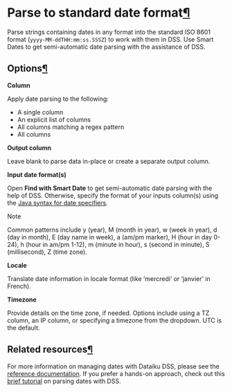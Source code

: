 Parse to standard date format[¶](#parse-to-standard-date-format "Permalink to this heading")
============================================================================================


Parse strings containing dates in any format into the standard ISO 8601 format (`yyyy-MM-ddTHH:mm:ss.SSSZ`) to work with them in DSS. Use Smart Dates to get semi\-automatic date parsing with the assistance of DSS.



Options[¶](#options "Permalink to this heading")
------------------------------------------------


**Column**


Apply date parsing to the following:


* A single column
* An explicit list of columns
* All columns matching a regex pattern
* All columns


**Output column**


Leave blank to parse data in\-place or create a separate output column.


**Input date format(s)**


Open **Find with Smart Date** to get semi\-automatic date parsing with the help of DSS. Otherwise, specify the format of your inputs column(s) using the [Java syntax for date specifiers](http://docs.oracle.com/javase/7/docs/api/java/text/SimpleDateFormat.html).



Note


Common patterns include y (year), M (month in year), w (week in year), d (day in month), E (day name in week), a (am/pm marker), H (hour in day 0\-24\), h (hour in am/pm 1\-12\), m (minute in hour), s (second in minute), S (millisecond), Z (time zone).



**Locale**


Translate date information in locale format (like ‘mercredi’ or ‘janvier’ in French).


**Timezone**


Provide details on the time zone, if needed. Options include using a TZ column, an IP column, or specifying a timezone from the dropdown. UTC is the default.




Related resources[¶](#related-resources "Permalink to this heading")
--------------------------------------------------------------------


For more information on managing dates with Dataiku DSS, please see the [reference documentation](https://doc.dataiku.com/dss/latest/preparation/dates.html). If you prefer a hands\-on approach, check out this [brief tutorial](https://knowledge.dataiku.com/latest/courses/basics/prepare-data/concept-date-handling.html) on parsing dates with DSS.